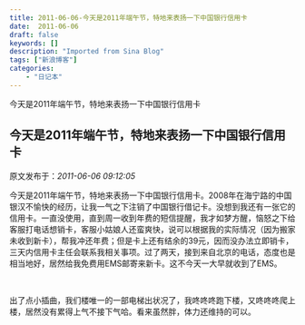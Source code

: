```yaml
---
title: 2011-06-06-今天是2011年端午节，特地来表扬一下中国银行信用卡
date:  2011-06-06
draft: false
keywords: []
description: "Imported from Sina Blog"
tags: ["新浪博客"]
categories: 
    - "日记本"
---
```

今天是2011年端午节，特地来表扬一下中国银行信用卡
## 今天是2011年端午节，特地来表扬一下中国银行信用卡

 原文发布于：*2011-06-06 09:12:05*

今天是2011年端午节，特地来表扬一下中国银行信用卡。2008年在海宁路的中国银汉不愉快的经历，让我一气之下注销了中国银行借记卡。没想到我还有一张它的信用卡。一直没使用，直到周一收到年费的短信提醒，我才如梦方醒，恼怒之下给客服打电话想销卡，客服小姑娘人还蛮爽快，说可以根据我的实际情况（因为搬家未收到新卡），帮我冲还年费；但是卡上还有结余的39元，因而没办法立即销卡，三天内信用卡主任会联系我相关事项。过了两天，接到来自北京的电话，态度也是相当地好，居然给我免费用EMS邮寄来新卡。这不今天一大早就收到了EMS。

&#160;

出了点小插曲，我们楼唯一的一部电梯出状况了，我咚咚咚跑下楼，又咚咚咚爬上楼，居然没有累得上气不接下气哈。看来虽然胖，体力还维持的可以。


